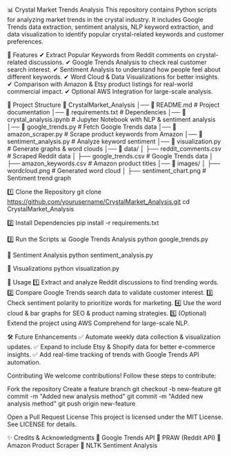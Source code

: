 📊 Crystal Market Trends Analysis
This repository contains Python scripts for analyzing market trends in the crystal industry. It includes Google Trends data extraction, sentiment analysis, NLP keyword extraction, and data visualization to identify popular crystal-related keywords and customer preferences.

🚀 Features
✔ Extract Popular Keywords from Reddit comments on crystal-related discussions.
✔ Google Trends Analysis to check real customer search interest.
✔ Sentiment Analysis to understand how people feel about different keywords.
✔ Word Cloud & Data Visualizations for better insights.
✔ Comparison with Amazon & Etsy product listings for real-world commercial impact.
✔ Optional AWS Integration for large-scale analysis.

📂 Project Structure
📁 CrystalMarket_Analysis
│── 📄 README.md               # Project documentation
│── 📄 requirements.txt        # Dependencies
│── 📄 crystal_analysis.ipynb  # Jupyter Notebook with NLP & sentiment analysis
│── 📄 google_trends.py        # Fetch Google Trends data
│── 📄 amazon_scraper.py       # Scrape product keywords from Amazon
│── 📄 sentiment_analysis.py   # Analyze keyword sentiment
│── 📄 visualization.py        # Generate graphs & word clouds
│── 📂 data/
│   ├── reddit_comments.csv    # Scraped Reddit data
│   ├── google_trends.csv      # Google Trends data
│   ├── amazon_keywords.csv    # Amazon product titles
│── 📂 images/
│   ├── wordcloud.png          # Generated word cloud
│   ├── sentiment_chart.png    # Sentiment trend graph

1️⃣ Clone the Repository
git clone https://github.com/yourusername/CrystalMarket_Analysis.git
cd CrystalMarket_Analysis

2️⃣ Install Dependencies
pip install -r requirements.txt

3️⃣ Run the Scripts
📊 Google Trends Analysis
python google_trends.py

📝 Sentiment Analysis
python sentiment_analysis.py

🎨 Visualizations
python visualization.py

📌 Usage
1️⃣ Extract and analyze Reddit discussions to find trending words.
2️⃣ Compare Google Trends search data to validate customer interest.
3️⃣ Check sentiment polarity to prioritize words for marketing.
4️⃣ Use the word cloud & bar graphs for SEO & product naming strategies.
5️⃣ (Optional) Extend the project using AWS Comprehend for large-scale NLP.

🛠️ Future Enhancements
✅ Automate weekly data collection & visualization updates.
✅ Expand to include Etsy & Shopify data for better e-commerce insights.
✅ Add real-time tracking of trends with Google Trends API automation.

Contributing
We welcome contributions! Follow these steps to contribute:

Fork the repository
Create a feature branch
git checkout -b new-feature
git commit -m "Added new analysis method"
git commit -m "Added new analysis method"
git push origin new-feature

Open a Pull Request
 License
This project is licensed under the MIT License. See LICENSE for details.

✨ Credits & Acknowledgments
🔗 Google Trends API
🔗 PRAW (Reddit API)
🔗 Amazon Product Scraper
🔗 NLTK Sentiment Analysis

